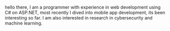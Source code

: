 hello there,
I am a programmer with experience in web development using C# on ASP.NET, most recently I dived into mobile app development, its been interesting so far. I am also interested in research in cybersecurity and machine learning.
